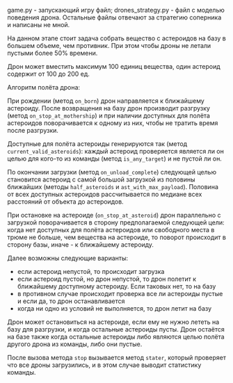 game.py - запускающий игру файл; drones_strategy.py - файл с моделью поведения дрона. Остальные файлы отвечают за
стратегию соперника и написаны не мной.

На данном этапе стоит задача собрать вещество с астероидов на базу в большем объеме, чем противник. При этом чтобы дроны
не летали пустыми более 50% времени.

Дрон может вместить максимум 100 единиц вещества, один астероид содержит от 100 до 200 ед.

Алгоритм полёта дрона:

При рождении (метод `on_born`) дрон направляется к ближайшему астероиду. После возвращения на базу дрон производит
разгрузку (метод `on_stop_at_mothership`) и при наличии доступных для полёта астероидов поворачивается к одному из них, чтобы не тратить время после
разгрузки.

Доступные для полёта астероиды генерируются так (метод `current_valid_asteroids`):
каждый астероид проверяется является ли он целью для кого-то из команды (метод `is_any_target`) и не пустой ли он.

По окончании загрузки (метод `on_unload_complete`) следующей целью становится астероид с самой большой загрузкой из половины ближайших
(методы `half_asteroids` и `ast_with_max_payload`). Половина от всех доступных астероидов рассчитывается по медиане всех
расстояний от объекта до астероидов.

При остановке на астероиде (`on_stop_at_asteroid`) дрон параллельно с загрузкой поворачивается в сторону предполагаемой следующей цели:
когда нет доступных для полёта астероидов или свободного места в трюме не больше, чем вещества на астероиде, то поворот
происходит в сторону базы, иначе - к ближайшему астероиду.

Далее возможны следующие варианты:

- если астероид непустой, то происходит загрузка
- если астероид пустой, но дрон непустой, то дрон полетит к ближайшему доступному астероиду.
Если таковых нет, то на базу
- в противном случае происходит проверка все ли астероиды пустые и если да, то дрон останавливается
- когда ни одно из условий не выполняется, то дрон летит на базу
 
Дрон может остановиться на астероиде, если ему не нужно лететь на базу для разгрузки, 
и когда остальные астероиды пусты. Дрон остаётся на базе также когда остальные астероиды либо являются целью
полёта другого дрона из команды, либо они пустые.

После вызова метода `stop` вызывается метод `stater`, который проверяет что все дроны загрузились,
и в этом случае выводит статистику команды.
